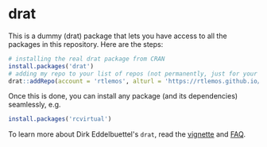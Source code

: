 # drat
This is a dummy (drat) package that lets you have access to all the packages in this repository. Here are the steps:
```r
# installing the real drat package from CRAN
install.packages('drat')
# adding my repo to your list of repos (not permanently, just for your current R session)
drat::addRepo(account = 'rtlemos', alturl = 'https://rtlemos.github.io/drat/')
```
Once this is done, you can install any package (and its dependencies) seamlessly, e.g.
```r
install.packages('rcvirtual')
```
To learn more about Dirk Eddelbuettel's `drat`, read the [vignette](https://cran.rstudio.com/web/packages/drat/vignettes/DratForPackageUsers.html) and [FAQ](https://cran.rstudio.com/web/packages/drat/vignettes/DratFAQ.html).

